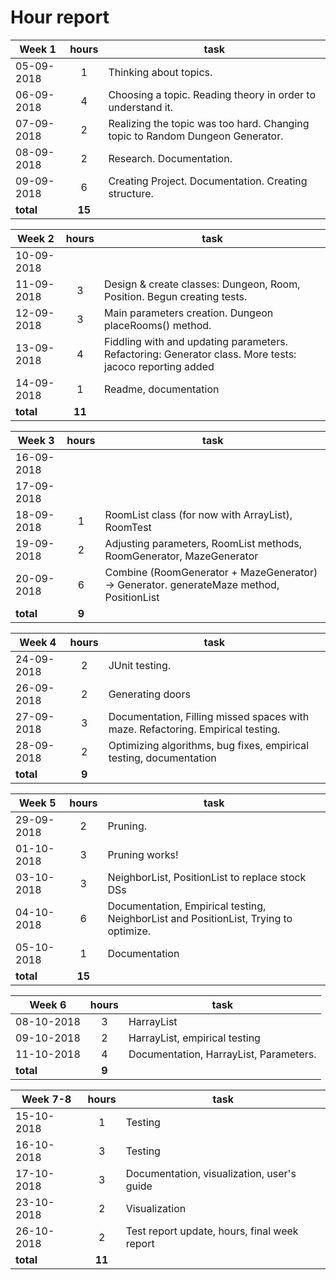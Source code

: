 # Hour report


| Week 1     | hours | task                                                                          |
|------------|:-----:|-------------------------------------------------------------------------------|
| 05-09-2018 | 1     | Thinking about topics.                                                        |
| 06-09-2018 | 4     | Choosing a topic. Reading theory in order to understand it.                   |
| 07-09-2018 | 2     | Realizing the topic was too hard. Changing topic to Random Dungeon Generator. |
| 08-09-2018 | 2     | Research. Documentation.                                                      |
| 09-09-2018 | 6     | Creating Project. Documentation. Creating structure.                          |
| __total__  | __15__ |      |



| Week 2     | hours | task |
|------------|:-----:|-------------------------------------------------------------------------------|
| 10-09-2018 |       |      |
| 11-09-2018 | 3     | Design & create classes: Dungeon, Room, Position. Begun creating tests.  |
| 12-09-2018 | 3     | Main parameters creation. Dungeon placeRooms() method.     |
| 13-09-2018 | 4     | Fiddling with and updating parameters. Refactoring: Generator class. More tests: jacoco reporting added  |
| 14-09-2018 | 1     | Readme, documentation     |
| __total__ | __11__     |      |


| Week 3     | hours | task                                                                          |
|------------|:-----:|-------------------------------------------------------------------------------|
| 16-09-2018 |      |                                                     |
| 17-09-2018 |      |                    |
| 18-09-2018 | 1     | RoomList class (for now with ArrayList), RoomTest  |
| 19-09-2018 | 2     | Adjusting parameters, RoomList methods, RoomGenerator, MazeGenerator          |
| 20-09-2018 | 6     | Combine (RoomGenerator + MazeGenerator) -> Generator. generateMaze method, PositionList    |
| __total__  | __9__ |      |


| Week 4     | hours | task                                                                          |
|------------|:-----:|-------------------------------------------------------------------------------|
| 24-09-2018 | 2     | JUnit testing.                                                        |
| 26-09-2018 | 2     | Generating doors                   |
| 27-09-2018 | 3     | Documentation, Filling missed spaces with maze. Refactoring. Empirical testing. |
| 28-09-2018 | 2     | Optimizing algorithms, bug fixes, empirical testing, documentation         |
| __total__  | __9__ |      |


| Week 5     | hours | task                                                                          |
|------------|:-----:|-------------------------------------------------------------------------------|
| 29-09-2018 | 2     | Pruning.                                                        |
| 01-10-2018 | 3     | Pruning works!                   |
| 03-10-2018 | 3     | NeighborList, PositionList to replace stock DSs |
| 04-10-2018 | 6     | Documentation, Empirical testing, NeighborList and PositionList, Trying to optimize.        |
| 05-10-2018 | 1     | Documentation         |
| __total__  | __15__ |      |

| Week 6     | hours | task                                                                          |
|------------|:-----:|-------------------------------------------------------------------------------|
| 08-10-2018 | 3     | HarrayList                |
| 09-10-2018 | 2     | HarrayList, empirical testing |
| 11-10-2018 | 4   | Documentation, HarrayList, Parameters.        |
| __total__  | __9__ |      |

| Week 7-8     | hours | task                                                                          |
|------------|:-----:|-------------------------------------------------------------------------------|
| 15-10-2018 | 1     | Testing                |
| 16-10-2018 | 3     | Testing |
| 17-10-2018 | 3   | Documentation, visualization, user's guide        |
| 23-10-2018 | 2  | Visualization |
| 26-10-2018 | 2  | Test report update, hours, final week report |
| __total__  | __11__ |      |
